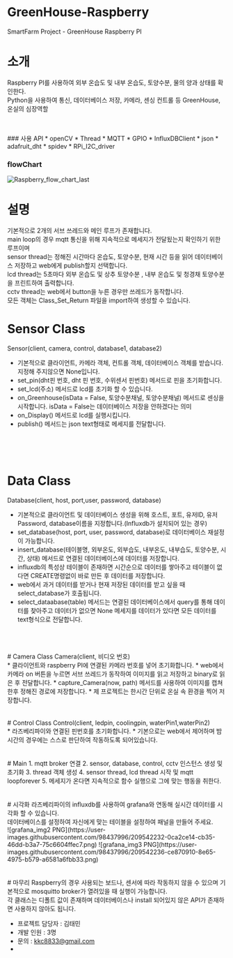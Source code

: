 # GreenHouse-Raspberry
SmartFarm Project - GreenHouse Raspberry PI

# 소개
Raspberry PI를 사용하여 외부 온습도 및 내부 온습도, 토양수분, 물의 양과 상태를 확인한다.</br>
Python을 사용하여 통신, 데이터베이스 저장, 카메라, 센싱 컨트롤 등 GreenHouse, 온실의 심장역할</br>

</br>
</br>
### 사용 API
* openCV
* Thread
* MQTT
* GPIO
* InfluxDBClient
* json
* adafruit_dht
* spidev
* RPi_I2C_driver

### flowChart
![Raspberry_flow_chart_last](https://user-images.githubusercontent.com/98437996/209539156-8ae10f60-0c4a-4ebb-b152-234e1697ebc6.png)


# 설명
기본적으로 2개의 서브 쓰레드와 메인 루프가 존재합니다.</br>
main loop의 경우 mqtt 통신을 위해 지속적으로 메세지가 전달됬는지 확인하기 위한 루프이며</br>
sensor thread는 정해진 시간마다 온습도, 토양수분, 현재 시간 등을 읽어 데이터베이스 저장하고 web에게 publish할지 선택합니다.</br>
lcd thread는 5초마다 외부 온습도 및 상추 토양수분 , 내부 온습도 및 청경채 토양수분을 프린트하여 출력합니다. </br>
cctv thread는 web에서 button을 누른 경우만 쓰레드가 동작합니다.</br>
모든 객체는 Class_Set_Return 파일을 import하여 생성할 수 있습니다.</br>

# Sensor Class
Sensor(client, camera, control, database1, database2)</br>
* 기본적으로 클라이언트, 카메라 객체, 컨트롤 객체, 데이터베이스 객체를 받습니다. 지정해 주지않으면 None입니다.
* set_pin(dht핀 번호, dht 핀 번호, 수위센서 핀번호) 메서드로 핀을 초기화합니다.
* set_lcd(주소) 메서드로 lcd를 초기화 할 수 있습니다.
* on_Greenhouse(isData = False, 토양수분채널, 토양수분채널) 메서드로 센싱을 시작합니다. isData = False는 데이터베이스 저장을 안하겠다는 의미
* on_Display() 메서드로 lcd를 실행시킵니다.
* publish() 메서드는 json text형태로 메세지를 전달합니다.
</br>
</br>
</br>

# Data Class
Database(client, host, port,user, password, database)</br>
* 기본적으로 클라이언트 및 데이터베이스 생성을 위해 호스트, 포트, 유저ID, 유저 Password, database이름을 지정합니다.(Influxdb가 설치되어 있는 경우)
* set_database(host, port, user, password, database)로 데이터베이스 재설정이 가능합니다.
* insert_database(테이블명, 외부온도, 외부습도, 내부온도, 내부습도, 토양수분, 시간, 상태) 메서드로 연결된 데이터베이스에 데이터를 저장합니다.
* influxdb의 특성상 테이블이 존재하면 시간순으로 데이터를 쌓아주고 테이블이 없다면 CREATE명령없이 바로 만든 후 데이터를 저장합니다.
* web에서 과거 데이터를 받거나 현재 저장된 데이터를 받고 싶을 때 select_database가 호출됩니다.
* select_dataabase(table) 메서드는 연결된 데이터베이스에서 query를 통해 데이터를 찾아주고 데이터가 없으면 None 메세지를 데이터가 있다면 모든 데이터를 text형식으로 전달합니다.
</br>
</br>
</br>
# Camera Class
Camera(client, 비디오 번호)</br>
* 클라이언트와 raspberry PI에 연결된 카메라 번호를 넣어 초기화합니다.
* web에서 카메라 on 버튼을 누르면 서브 쓰레드가 동작하여 이미지를 읽고 저장하고 binary로 읽은 후 전달합니다.
* capture_Camera(now, path) 메서드를 사용하여 이미지를 캡쳐한후 정해진 경로에 저장합니다.
* 제 프로젝트는 한시간 단위로 온실 속 환경을 찍어 저장합니다.
</br>
</br>
</br>
# Control Class
Control(client, ledpin, coolingpin, waterPin1,waterPin2)</br>
* 라즈베리파이와 연결된 핀번호를 초기화합니다.
* 기본으로는 web에서 제어하며 밤 시간의 경우에는 스스로 판단하여 작동하도록 되어있습니다.
</br>
</br>
</br>
# Main
1. mqtt broker 연결
2. sensor, database, control, cctv 인스턴스 생성 및 초기화
3. thread 객체 생성
4. sensor thread, lcd thread 시작 및 mqtt loopforever
5. 메세지가 온다면 지속적으로 함수 실행으로 그에 맞는 행동을 취한다.
</br>
</br>
</br>
# 시각화
라즈베리파이의 influxdb를 사용하여 grafana와 연동해 실시간 데이터를 시각화 할 수 있습니다.</br>
데이터베이스를 설정하여 자신에게 맞는 테이블을 설정하여 패널을 만들어 주세요.</br>
![grafana_img2 PNG](https://user-images.githubusercontent.com/98437996/209542232-0ca2ce14-cb35-46dd-b3a7-75c6604ffec7.png)
![grafana_img3 PNG](https://user-images.githubusercontent.com/98437996/209542236-ce870910-8e65-4975-b579-a6581a6fbb33.png)
</br>
</br>
</br>
# 마무리
Raspberry의 경우 사용되는 보드나, 센서에 따라 작동하지 않을 수 있으며 기본적으로 mosquitto broker가 열려있을 때 실행이
가능합니다.</br>
각 클래스는 디폴트 값이 존재하며 데이터베이스나 install 되어있지 않은 API가 존재하면 사용하지 않아도 됩니다.</br>

* 프로젝트 담당자 : 김태민
* 개발 인원 : 3명
* 문의 : kkc8833@gmail.com
* 
